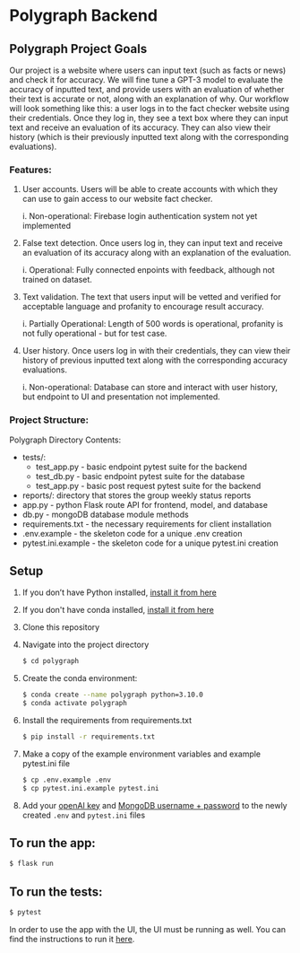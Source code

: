 # Polygraph Backend

## Polygraph Project Goals
Our project is a website where users can input text (such as facts or news) and check it for accuracy. We will fine tune a GPT-3 model to evaluate the accuracy of inputted text, and provide users with an evaluation of whether their text is accurate or not, along with an explanation of why. Our workflow will look something like this: a user logs in to the fact checker website using their credentials. Once they log in, they see a text box where they can input text and receive an evaluation of its accuracy. They can also view their history (which is their previously inputted text along with the corresponding evaluations).

### Features:
1. User accounts. Users will be able to create accounts with which they can use to gain access to our website fact checker.

   i.  Non-operational: Firebase login authentication system not yet implemented


2. False text detection. Once users log in, they can input text and receive an evaluation of its accuracy along with an explanation of the evaluation.

   i.  Operational: Fully connected enpoints with feedback, although not trained on dataset.

3. Text validation. The text that users input will be vetted and verified for acceptable language and profanity to encourage result accuracy.

   i.  Partially Operational: Length of 500 words is operational, profanity is not fully operational - but for test case.

4. User history. Once users log in with their credentials, they can view their history of previous inputted text along with the corresponding accuracy evaluations.

   i.  Non-operational: Database can store and interact with user history, but endpoint to UI and presentation not implemented.


### Project Structure:
Polygraph Directory Contents:
- tests/:
   - test_app.py - basic endpoint pytest suite for the backend
   - test_db.py - basic endpoint pytest suite for the database
   - test_app.py - basic post request pytest suite for the backend
- reports/: directory that stores the group weekly status reports
- app.py - python Flask route API for frontend, model, and database
- db.py - mongoDB database module methods
- requirements.txt - the necessary requirements for client installation
- .env.example - the skeleton code for a unique .env creation
- pytest.ini.example - the skeleton code for a unique pytest.ini creation

## Setup

1. If you don’t have Python installed, [install it from here](https://www.python.org/downloads/)

2. If you don't have conda installed, [install it from here](https://conda.io/projects/conda/en/stable/user-guide/install/download.html)

3. Clone this repository

4. Navigate into the project directory

   ```bash
   $ cd polygraph
   ```

5. Create the conda environment:
   ```bash
   $ conda create --name polygraph python=3.10.0
   $ conda activate polygraph
   ```

6. Install the requirements from requirements.txt
   ```bash
   $ pip install -r requirements.txt
   ```

7. Make a copy of the example environment variables and example pytest.ini file
   ```bash
   $ cp .env.example .env
   $ cp pytest.ini.example pytest.ini
   ```

8. Add your [openAI key](https://beta.openai.com/account/api-keys) and [MongoDB username + password](https://www.mongodb.com/docs/cloud-manager/tutorial/enable-mongodbcr-authentication-for-group/) to the newly created `.env` and `pytest.ini` files

## To run the app:

   ```bash
   $ flask run
   ```

##  To run the tests:

   ```bash
   $ pytest
   ```

In order to use the app with the UI, the UI must be running as well. You can find the instructions to run it [here](https://github.com/sanjanachin/polygraph-ui).
